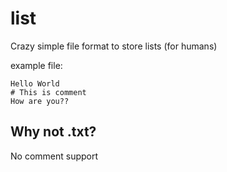 # list
Crazy simple file format to store lists (for humans)

example file:

```list
Hello World
# This is comment
How are you??
```

## Why not .txt?
No comment support
